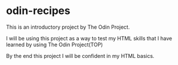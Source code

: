 # odin-recipes

This is an introductory project by The Odin Project. 

I will be using this project as a way to test my HTML skills that I have learned by using The Odin Project(TOP)

By the end this project I will be confident in my HTML basics.